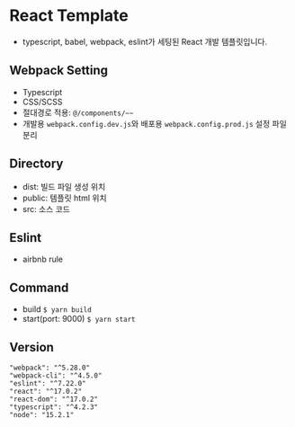 # React Template

- typescript, babel, webpack, eslint가 세팅된 React 개발 템플릿입니다.

## Webpack Setting

- Typescript
- CSS/SCSS
- 절대경로 적용: `@/components/~~`
- 개발용 `webpack.config.dev.js`와 배포용 `webpack.config.prod.js` 설정 파일 분리

## Directory

- dist: 빌드 파일 생성 위치
- public: 템플릿 html 위치
- src: 소스 코드

## Eslint

- airbnb rule

## Command

- build
  `$ yarn build`
- start(port: 9000)
  `$ yarn start`

## Version

```
"webpack": "^5.28.0"
"webpack-cli": "^4.5.0"
"eslint": "^7.22.0"
"react": "^17.0.2"
"react-dom": "^17.0.2"
"typescript": "^4.2.3"
"node": "15.2.1"
```
